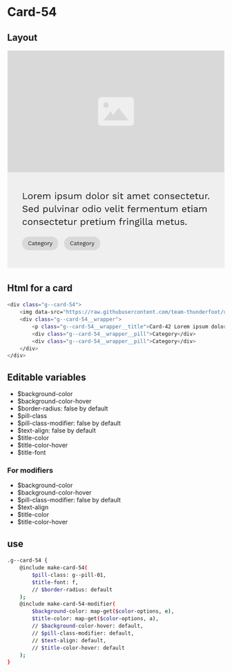 # Card-54

## Layout

![alt text][card-54]

[card-54]: /src/img/global-components/card/card-54.png

## Html for a card

```sh
<div class="g--card-54">
    <img data-src="https://raw.githubusercontent.com/team-thunderfoot/ui/main/src/img/global-components/img-placeholder.jpg" src="/src/img/global-components/placeholder.jpg" alt="alt text" class="g--card-54__media g--lazy-01 f--ar" width="604" height="340">
    <div class="g--card-54__wrapper">
        <p class="g--card-54__wrapper__title">Card-42 Lorem ipsum dolor sit amet consectetur. Sed pulvinar odio velit fermentum etiam consectetur pretium fringilla metus.</p>
        <div class="g--card-54__wrapper__pill">Category</div>
        <div class="g--card-54__wrapper__pill">Category</div>
    </div>
</div>
```

## Editable variables

- $background-color
- $background-color-hover
- $border-radius: false by default
- $pill-class
- $pill-class-modifier: false by default
- $text-align: false by default
- $title-color
- $title-color-hover
- $title-font

### For modifiers

- $background-color
- $background-color-hover
- $pill-class-modifier: false by default
- $text-align
- $title-color
- $title-color-hover

## use

```sh
.g--card-54 {
    @include make-card-54(
        $pill-class: g--pill-01,
        $title-font: f,
        // $border-radius: default
    );
    @include make-card-54-modifier(
        $background-color: map-get($color-options, e),
        $title-color: map-get($color-options, a),
        // $background-color-hover: default,
        // $pill-class-modifier: default,
        // $text-align: default,
        // $title-color-hover: default
    );
}
```
